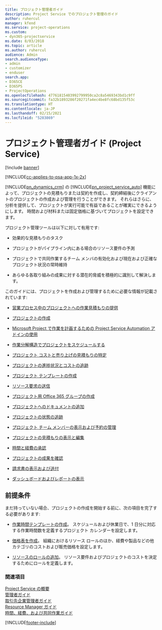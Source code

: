 ```yaml
---
title: プロジェクト管理者ガイド
description: Project Service でのプロジェクト管理のガイド
author: ruhercul
manager: kfend
ms.service: project-operations
ms.custom:
- dyn365-projectservice
ms.date: 8/03/2018
ms.topic: article
ms.author: ruhercul
audience: Admin
search.audienceType:
- admin
- customizer
- enduser
search.app:
- D365CE
- D365PS
- ProjectOperations
ms.openlocfilehash: 47761815403992799950ca2c8a5469343bd1c9ff
ms.sourcegitcommit: fa32b1893286f20271fa4ec4be8fc68bd135f53c
ms.translationtype: HT
ms.contentlocale: ja-JP
ms.lasthandoff: 02/15/2021
ms.locfileid: "5283869"
---
```

# <a name="project-manager-guide-project-service"></a>プロジェクト管理者ガイド (Project Service)

[!include [banner](../includes/psa-now-project-operations.md)]

[!INCLUDE[cc-applies-to-psa-app-1x-2x](../includes/cc-applies-to-psa-app-1x-2x.md)]

[!INCLUDE[pn_dynamics_crm](../includes/pn-dynamics-crm.md)] の [!INCLUDE[pn_project_service_auto](../includes/pn-project-service-auto.md)] 機能によって、プロジェクトの見積もりまたは契約を作成し、契約締結後にクライアントのプロジェクトの作成および管理を行うことができます。 それらはさらに、分析を提供して、プロジェクトが実行可能で有益であることが確実にできるようにします。 時間および材料または固定価格に基づいてプロジェクトを設定できます。  
  
 プロジェクト管理ツールは以下に対して有用です:  
  
-   効果的な見積もりのタスク  
  
-   プロジェクトがパイプライン内にある場合のリソース要件の予測  
  
-   プロジェクトで共同作業するチーム メンバの有効化および現在および正確なプロジェクト状況の常時維持  
  
-   あらゆる各取り組みの成果に対する潜在的脅威を積極的に識別して解決します。  
  
このガイドには、プロジェクトを作成および管理するために必要な情報が記載されています:  
  
-   [営業プロセス中のプロジェクトへの作業見積もりの提供](../psa/provide-estimates-project-during-sales-process.md)  
  
-   [プロジェクトの作成](../psa/create-project.md)  
  
-   [Microsoft Project で作業を計画するための Project Service Automation アドインの使用](../psa/add-plan-work-microsoft-project.md)  
  
-   [作業分解構造でプロジェクトをスケジュールする](../psa/schedule-project-work-breakdown-structure.md)  
  
-   [プロジェクト コストと売り上げの見積もりの特定](../psa/determine-project-cost-revenue-estimates.md)  
  
-   [プロジェクトの進捗状況とコストの追跡](../psa/track-project-progress-cost.md)  
  
-   [プロジェクト テンプレートの作成](../psa/create-project-template.md)  
  
-   [リソース要求の送信](../psa/submit-resource-requests.md)  
  
-   [プロジェクト用 Office 365 グループの作成](../psa/create-office-365-group-project.md)  
  
-   [プロジェクトへのドキュメントの追加](../psa/add-documents-project.md)  
  
-   [プロジェクトの状態の追跡](../psa/track-project-status.md)  
  
-   [プロジェクト チーム メンバーの表示および予約の管理](../psa/view-project-team-members-manage-bookings.md)  
  
-   [プロジェクトの見積もりの表示と編集](../psa/view-edit-project-estimates.md)  
  
-   [時間と経費の承認](../psa/approve-time-expenses.md)  
  
-   [プロジェクトの成果を確認](../psa/review-project-actuals.md)  
  
-   [請求書の表示および送付](../psa/view-send-invoices.md)  
  
-   [ダッシュボードおよびレポートの表示](../psa/view-dashboards-reports.md)  
  
## <a name="prerequisites"></a>前提条件  
 まだ持っていない場合、プロジェクトの作成を開始する前に、次の項目を完了する必要があります:  
  
-   [作業時間テンプレートの作成](../psa/create-work-hours-template.md)。 スケジュールおよび休業日で、1 日分に対応する作業時間数を定義するプロジェクト カレンダーを設定します。  
  
-   [価格表を作成](../psa/create-price-list.md)。 組織におけるリソース ロールのほか、経費や製品などの他カテゴリのコストおよび販売価格を設定します。  
  
-   [リソースのロールの追加](../psa/add-resource-roles.md)。 リソース要件およびプロジェクトのコストを決定するためにロールを定義します。  
  
### <a name="see-also"></a>関連項目  
 [Project Service の概要](../psa/overview.md)   
 [管理者ガイド](../psa/admin-guide.md)   
 [取引先企業管理者ガイド](../psa/account-manager-guide.md)   
 [Resource Manager ガイド](../psa/resource-manager-guide.md)   
 [時間、経費、および共同作業ガイド](../psa/time-expense-collaboration-guide.md)



[!INCLUDE[footer-include](../includes/footer-banner.md)]